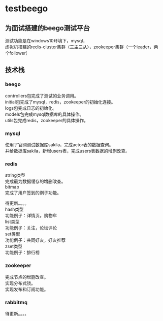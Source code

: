 # testbeego
## 为面试搭建的beego测试平台
测试功能是在windows10环境下，mysql，  
虚拟机搭建的redis-cluster集群（三主三从），zookeeper集群（一个leader，两个follower）

## 技术栈
### beego 
controllers包完成了测试的业务调用。  
initial包完成了mysql，redis，zookeeper的初始化连接。  
logs包完成日志的初始化。  
models包完成mysql数据库的具体操作。  
utils包完成redis，zookeeper的具体操作。  

### mysql
 使用了官网测试数据库sakila，完成actor表的数据查询。  
 并给数据库sakila，新增users表，完成users表数据的增删改查。  

### redis
string类型  
完成最为数据缓存的增删改查。  
    bitmap  
    完成了用户签到的例子功能。  

待更新。。。。  
hash类型  
 功能例子：详情页，购物车  
list类型  
 功能例子：关注，论坛评论  
set类型  
 功能例子：共同好友，好友推荐  
zset类型  
 功能例子：排行榜  

### zookeeper
完成节点的增删改查。  
实现分布式锁。  
实现发布和订阅功能。  

### rabbitmq
待更新。。。。  